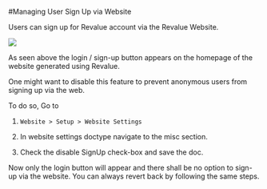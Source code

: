 #Managing User Sign Up via Website

Users can sign up for Revalue account via the Revalue Website.

<img src="{{docs_base_url}}/assets/img/website/website-login.png">

As seen above the login / sign-up button appears on the homepage of the website generated using Revalue.

One might want to disable this feature to prevent anonymous users from signing up via the web.

To do so, Go to 

1. ` Website > Setup > Website Settings ` 

2. In website settings doctype navigate to the misc section.

3. Check the disable SignUp check-box and save the doc.

Now only the login button will appear and there shall be no option to sign-up via the website. You can always revert back by following the same steps.


<!-- markdown -->